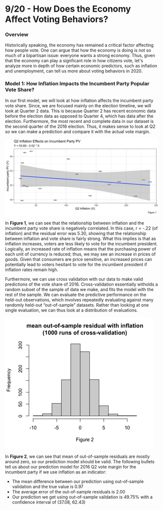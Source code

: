 
# 9/20 - How Does the Economy Affect Voting Behaviors?

### Overview
Historically speaking, the economy has remained a critical factor affecting how people vote. One can argue that how the economy is doing is not so much of a bipartisan issue: everyone wants a strong economy. Thus, given that the economy can play a signficant role in how citizens vote, let's analyze more in depth of how certain economic predictors, such as inflation and unemployment, can tell us more about voting behaviors in 2020. 

### Model 1: How Inflation Impacts the Incumbent Party Popular Vote Share?
In our first model, we will look at how inflation affects the incumbent party vote share. Since, we are focused mainly on the election timeline, we will look at Quarter 2 data. This is because Quarter 2 has recent economic data before the election data as opposed to Quarter 4, which has data after the election. Furthermore, the most recent and complete data in our dataset is the second quarter of the 2016 election. Thus, it makes sense to look at Q2 so we can make a prediction and compare it with the actual vote margin. 

![](../figures/voteshar&inflation.png)

In **Figure 1**, we can see that the relationship between inflation and the incumbent party vote share is negatively correlated. In this case, r = -.22 (of inflation) and the residual error was 5.30, showing that the relationship between inflation and vote share is fairly strong. What this implies is that as inflation increases, voters are less likely to vote for the incumbent president. Logically, an increased rate of inflation means that the purchasing power of each unit of currency is reduced; thus, we may see an increase in prices of goods. Given that consumers are price sensitive, an increased prices can potentially lead to voters hesitant to vote for the incumbent president if inflation rates remain high. 

Furthermore, we can use cross validation with our data to make valid predictions of the vote share of 2016. Cross-validation essentially witholds a random subset of the sample of data we make, and fits the model with the rest of the sample. We can evaluate the predictive performance on the held-out observations, which involves repeatedly evaluating against many randomly held-out “out-of-sample” datasets. Rather than looking at one single evaluation, we can thus look at a distribution of evaluations. 

![](../figures/hist_infvs.png)

In **Figure 2**, we can see that mean of out-of-sample residuals are mostly around zero, so our prediction model should be valid. The following bullets tell us about our prediction model for 2016 Q2 vote margin for the incumbent party if we use inflation as an indicator: 

+ The mean difference between our prediction using out-of-sample validation and the true value is 0.97
+ The average error of the out-of-sample residuals is 2.00
+ Our prediction we get using out-of-sample validation is 49.75% with a confidence interval of (37.08, 62.43)







